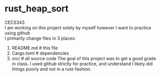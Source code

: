 # rust_heap_sort
CECS343<br>
I am working on this project solely by myself however I want to practice using github<br>
I primarily change files in 3 places:
1) README.md		# this file
2) Cargo.toml		# dependencies
3) src/				# all source code
The goal of this project was to get a good grade in class. I used github strictly for practice, and understand I likely did things poorly and not in a rust-fashion. 